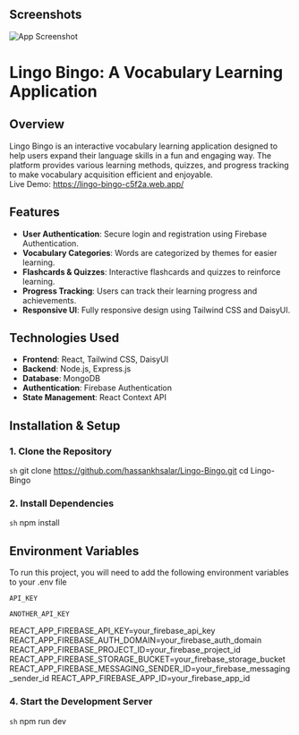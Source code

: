 
## Screenshots

![App Screenshot](https://i.ibb.co.com/zHBh5dXQ/LB.png)

# Lingo Bingo: A Vocabulary Learning Application  

## Overview  
Lingo Bingo is an interactive vocabulary learning application designed to help users expand their language skills in a fun and engaging way. The platform provides various learning methods, quizzes, and progress tracking to make vocabulary acquisition efficient and enjoyable.  
Live Demo: 
https://lingo-bingo-c5f2a.web.app/

## Features  
- **User Authentication**: Secure login and registration using Firebase Authentication.  
- **Vocabulary Categories**: Words are categorized by themes for easier learning.  
- **Flashcards & Quizzes**: Interactive flashcards and quizzes to reinforce learning.  
- **Progress Tracking**: Users can track their learning progress and achievements.  
- **Responsive UI**: Fully responsive design using Tailwind CSS and DaisyUI.  

## Technologies Used  
- **Frontend**: React, Tailwind CSS, DaisyUI  
- **Backend**: Node.js, Express.js  
- **Database**: MongoDB  
- **Authentication**: Firebase Authentication  
- **State Management**: React Context API  

## Installation & Setup  

### 1. Clone the Repository  
```sh```
git clone https://github.com/hassankhsalar/Lingo-Bingo.git
cd Lingo-Bingo

### 2. Install Dependencies
```sh```
npm install




## Environment Variables

To run this project, you will need to add the following environment variables to your .env file

`API_KEY`

`ANOTHER_API_KEY`

REACT_APP_FIREBASE_API_KEY=your_firebase_api_key
REACT_APP_FIREBASE_AUTH_DOMAIN=your_firebase_auth_domain
REACT_APP_FIREBASE_PROJECT_ID=your_firebase_project_id
REACT_APP_FIREBASE_STORAGE_BUCKET=your_firebase_storage_bucket
REACT_APP_FIREBASE_MESSAGING_SENDER_ID=your_firebase_messaging_sender_id
REACT_APP_FIREBASE_APP_ID=your_firebase_app_id

### 4. Start the Development Server
```sh```
npm run dev
